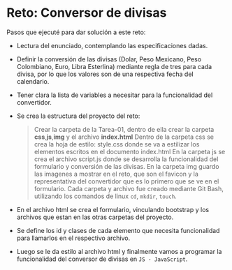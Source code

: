 # Reto: Conversor de divisas

Pasos que ejecuté para dar solución a este reto:

* Lectura del enunciado, contemplando las especificaciones dadas.
* Definir la conversión de las divisas (Dolar, Peso Mexicano, Peso Colombiano, Euro, Libra Esterlina) mediante regla de tres para cada divisa, por lo que los valores son de una respectiva fecha del calendario. 
* Tener clara la lista de variables a necesitar para la funcionalidad del convertidor.  
* Se crea la estructura del proyecto del reto:

    > Crear la carpeta de la Tarea-01, dentro de ella crear la carpeta **css**,**js**,**img** y el archivo **index.html**
    > Dentro de la carpeta css se crea la hoja de estilo: style.css donde se va a estilizar los elementos escritos en el documento index.html
    > En la carpeta js se crea el archivo script.js donde se desarrolla la funcionalidad del formulario y conversión de las divisas. 
    > En la carpeta img guardo las imagenes a mostrar en el reto, que son el favicon y la representativa del convertidor que es lo primero que se ve en el formulario. 
    > Cada carpeta y archivo fue creado mediante Git Bash, utilizando los comandos de linux `cd`, `mkdir`, `touch`.

*  En el archivo html se crea el formulario, vinculando bootstrap y los archivos que estan en las otras carpetas del proyecto. 
* Se define los id y clases de cada elemento que necesita funcionalidad para llamarlos en el respectivo archivo.
* Luego se le da estilo al archivo html y finalmente vamos a programar la funcionalidad del conversor de divisas en `JS - JavaScript`.

